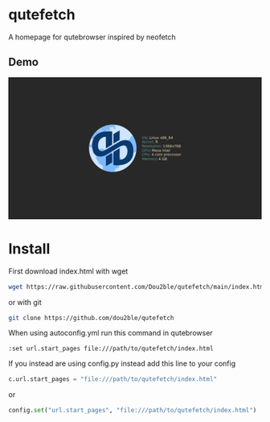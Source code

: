 # qutefetch
A homepage for qutebrowser inspired by neofetch

## Demo
![Shot of qutefetch](demo.png)

# Install

First download index.html
with wget
```bash
wget https://raw.githubusercontent.com/Dou2ble/qutefetch/main/index.html
```
or with git
```bash
git clone https://github.com/dou2ble/qutefetch
```


When using autoconfig.yml run this command in qutebrowser
```
:set url.start_pages file:///path/to/qutefetch/index.html
```

If you instead are using config.py instead add this line to your config
```py
c.url.start_pages = "file:///path/to/qutefetch/index.html"
```
or
```py
config.set("url.start_pages", "file:///path/to/qutefetch/index.html")
```
